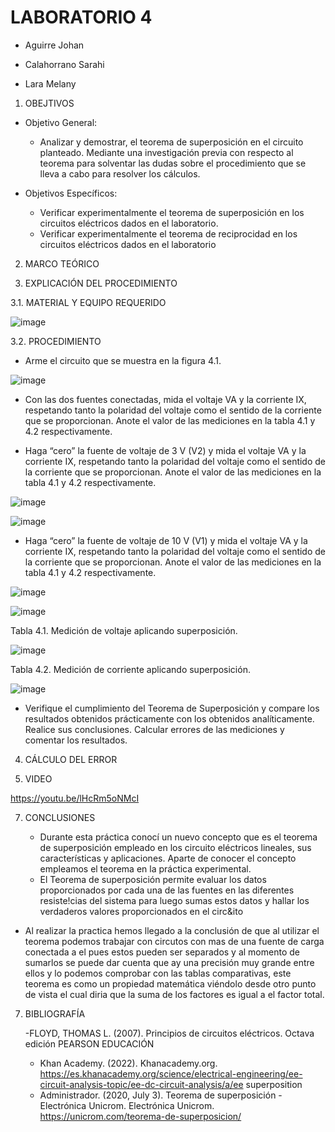 # LABORATORIO 4

- Aguirre Johan

- Calahorrano Sarahi

- Lara Melany

1. OBEJTIVOS

  * Objetivo General:
    
    - Analizar y demostrar, el teorema de superposición en el circuito planteado. Mediante una investigación previa con respecto al teorema para solventar las dudas sobre el procedimiento que se lleva a cabo para resolver los cálculos.
   
  * Objetivos Específicos:

    - Verificar experimentalmente el teorema de superposición en los circuitos eléctricos dados en el laboratorio. 
    - Verificar experimentalmente el teorema de reciprocidad en los circuitos eléctricos dados en el laboratorio 
    
2. MARCO TEÓRICO

  
3.	EXPLICACIÓN DEL PROCEDIMIENTO

   3.1.  MATERIAL Y EQUIPO REQUERIDO
  
![image](https://user-images.githubusercontent.com/105056762/209356347-5f0e20b1-9796-4a55-a456-fe422a71c987.png)

   3.2. PROCEDIMIENTO
  - Arme el circuito que se muestra en la figura 4.1.
  
  ![image](https://user-images.githubusercontent.com/105056762/209356619-36917288-5062-49bf-ad99-8e61f2c6b407.png)

  - Con las dos fuentes conectadas, mida el voltaje VA y la corriente IX, respetando tanto la polaridad del voltaje como el sentido de la corriente que se proporcionan. Anote el valor de las mediciones en la tabla 4.1 y 4.2 respectivamente.
  
  - Haga “cero” la fuente de voltaje de 3 V (V2) y mida el voltaje VA y la corriente IX, respetando tanto la polaridad del voltaje como el sentido de la corriente que se proporcionan. Anote el valor de las mediciones en la tabla 4.1 y 4.2 respectivamente.
  
  ![image](https://user-images.githubusercontent.com/105056762/209356759-e7cf256d-2ed6-4012-a8a1-1a54b6c91d90.png)
  
  ![image](https://user-images.githubusercontent.com/105056762/209356800-af7a70ab-a816-4c69-a6ad-dcfe97f51b3d.png)

  - Haga “cero” la fuente de voltaje de 10 V (V1) y mida el voltaje VA y la corriente IX, respetando tanto la polaridad del voltaje como el sentido de la corriente que se proporcionan. Anote el valor de las mediciones en la tabla 4.1 y 4.2 respectivamente.
   
   ![image](https://user-images.githubusercontent.com/105056762/209356849-dda82adf-ba36-4ff2-884b-c80cb0a75892.png)
   
   ![image](https://user-images.githubusercontent.com/105056762/209356895-8e10e9d1-d5c6-49a3-9a88-752ab61c7444.png)
   
   Tabla 4.1. Medición de voltaje aplicando superposición.
   
   ![image](https://user-images.githubusercontent.com/105056762/209357174-ca4c06ad-a0bd-443f-8213-e5f3446ed2c0.png)

   Tabla 4.2. Medición de corriente aplicando superposición.
   
   ![image](https://user-images.githubusercontent.com/105056762/209357215-3ceb3b7d-82b2-4736-9968-5224b3617289.png)
   
   - Verifique el cumplimiento del Teorema de Superposición y compare los resultados obtenidos prácticamente con los obtenidos analíticamente. Realice sus
conclusiones.
Calcular errores de las mediciones y comentar los resultados.
4.	CÁLCULO DEL ERROR

5.	VIDEO

   https://youtu.be/lHcRm5oNMcI
 
7.	CONCLUSIONES

    - Durante esta práctica conocí un nuevo concepto que es el teorema de superposición empleado en los circuito eléctricos lineales, sus características y aplicaciones. Aparte de conocer el concepto empleamos el teorema en la práctica experimental.
    - El Teorema de superposición permite evaluar los datos proporcionados por cada una de las fuentes en las diferentes resiste!cias del sistema para luego sumas estos datos y hallar los verdaderos valores proporcionados en el circ&ito
   - Al realizar la practica hemos llegado a la conclusión de que al utilizar el teorema podemos trabajar con circutos con mas de una fuente de carga conectada a el pues estos pueden ser separados y al momento de sumarlos se puede dar cuenta que ay una precisión muy grande entre ellos y lo podemos comprobar con las tablas comparativas, este teorema es como un propiedad matemática viéndolo desde otro punto de vista el cual diria que la suma de los factores es igual a el factor total.
   
 7.	BIBLIOGRAFÍA

    -FLOYD, THOMAS L. (2007). Principios de circuitos eléctricos. Octava edición PEARSON EDUCACIÓN
    - Khan Academy. (2022). Khanacademy.org. https://es.khanacademy.org/science/electrical-engineering/ee-circuit-analysis-topic/ee-dc-circuit-analysis/a/ee superposition
    - Administrador. (2020, July 3). Teorema de superposición - Electrónica Unicrom. Electrónica Unicrom. https://unicrom.com/teorema-de-superposicion/
